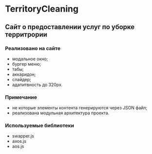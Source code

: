 # TerritoryCleaning
## Сайт о предоставлении услуг по уборке территрории
### Реализовано на сайте
  - модальное окно;
  - бургер меню;
  - табы;
  - aккаридон;
  - cлайдер;
  - адапитвность до 320px.
### Примечание
  - не которые элементы контента генерируются через JSON файл;
  - реализована модульная архитектура проекта. 
### Используемые библиотеки
 - swapper.js
 - axos.js
 - aos.js


